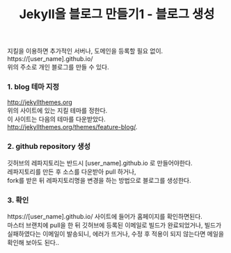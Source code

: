 ﻿---
layout: blog
title: 'Jekyll을 블로그 만들기1 - 블로그 생성'
tags: 
---

지킬을 이용하면 추가적인 서버나, 도메인을 등록할 필요 없이. 
https://[user_name].github.io/  
위의 주소로 개인 블로그를 만들 수 있다.  

### 1. blog 테마 지정
http://jekyllthemes.org   
위의 사이트에 있는 지킬 테마를 정한다.   
이 사이트는 다음의 테마를 다운받았다.   
http://jekyllthemes.org/themes/feature-blog/. 

### 2. github repository 생성
깃허브의 레파지토리는 반드시 [user_name].github.io 로 만들어야한다.  
레파지토리를 만든 후 소스를 다운받아 pull 하거나,   
fork를 받은 뒤 레파지토리명을 변경을 하는 방법으로 블로그를 생성한다.  

### 3. 확인
https://[user_name].github.io/ 사이트에 들어가 홈페이지를 확인하면된다.  
마스터 브랜치에 pull을 한 뒤 깃허브에 등록된 이메일로 빌드가 완료되었거나, 빌드가 실패하였다는 이메일이 발송되니, 에러가 뜨거나, 수정 후 적용이 되지 않는다면 메일을 확인해 보아도 된다..